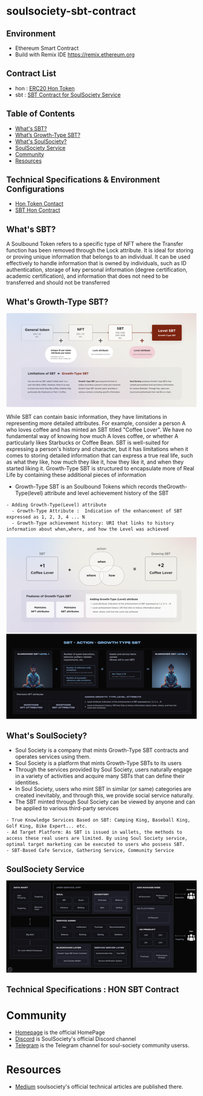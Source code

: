 # soulsociety-sbt-contract

## Environment
- Ethereum Smart Contract
- Build with Remix IDE https://remix.ethereum.org

## Contract List
- hon : [ERC20 Hon Token](hon/contracts/HonContract.sol)
- sbt : [SBT Contract for SoulSociety Service](v2/contracts/SoulSocietySBT.sol)

## Table of Contents
- [What's SBT?](#whats-sbt)
- [What’s Growth-Type SBT?](#whats-levelgrowth-type-sbt)
- [What's SoulSociety?](#whats-soulsociety)
- [SoulSociety Service ](#soulsociety-service)
- [Community](#Community)
- [Resources](#Resources)

## Technical Specifications & Environment Configurations
- [Hon Token Contact](HonTechSpec.md)
- [SBT Hon Contract](SbtHonTechSpec.md)

## What's SBT?
A Soulbound Token refers to a specific type of NFT where the Transfer function has been
removed through the Lock attribute. It is ideal for storing or proving unique information
that   belongs   to   an   individual.   It   can   be   used   effectively   to   handle   information   that   is
owned   by   individuals,   such   as   ID   authentication,   storage   of   key   personal   information
(degree certification, academic certification), and information that does not need to be
transferred and should not be transferred

## What's Growth-Type SBT?
![SBT History](./docs/history.png)

While   SBT   can   contain   basic   information,   they   have   limitations   in   representing   more
detailed attributes.
For example, consider a person A who loves coffee and has minted an SBT titled "Coffee
Lover". We have no fundamental way of knowing how much A loves coffee, or whether A
particularly likes Starbucks or Coffee Bean. SBT is well-suited for expressing a person's
history and character, but it has limitations when it comes to storing detailed information
that can express a true real life, such as what they like, how much they like it, how they
like it, and when they started liking it. Growth-Type SBT is structured to encapsulate more
of Real Life by containing these additional pieces of information

- Growth-Type SBT is an Soulbound Tokens which records theGrowth-Type(level) attribute and level achievement history of the SBT
````
- Adding Growth-Type(Level) attribute 
  - Growth-Type Attribute :  Indication of the enhancement of SBT expressed as 1, 2, 3, 4 ... N 
  - Growth-Type achievement history: URI that links to history information about when,where, and how the Level was achieved
````
![Action Flow](./docs/empowerment.png)
![Growth-Type SBT Product](./docs/growthTypeSBT.png)


## What's SoulSociety?
- Soul Society is a company that mints Growth-Type SBT contracts and operates  services using them. 
- Soul Society is a platform that mints Growth-Type SBTs to its users 
- Through the services provided by Soul Society, users naturally engage in a variety of activities and acquire many SBTs that can define their identities. 
- In Soul Society, users who mint SBT in similar (or same) categories are created inevitably, and through this, we provide social service naturally. 
- The SBT minted through Soul Society can be viewed by anyone and can be applied to various third-party services

````
- True Knowledge Services Based on SBT: Camping King, Baseball King, Golf King, Bike Expert... etc.
- Ad Target Platform: As SBT is issued in wallets, the methods to access these real users are limited. By using Soul Society service, optimal target marketing can be executed to users who possess SBT.
- SBT-Based Cafe Service, Gathering Service, Community Service
````

## SoulSociety Service
![SoulSociety Service Architecture](./docs/serviceProduct.png)

## Technical Specifications : HON SBT Contract

# Community
- [Homepage](https://www.soulsociety.gg) is the official HomePage
- [Discord](https://discord.com/invite/adpF7Hz323) is SoulSociety's official Discord channel
- [Telegram](https://soulsociety.medium.com/) is the Telegram channel for soul-society community userss.

# Resources
- [Medium](https://soulsociety.medium.com/) soulsociety's official technical articles are published there.


